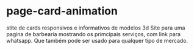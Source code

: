 # page-card-animation
stite de cards responsivos e informativos de modelos 3d
Site para uma pagina de barbearia mostrando os primcipais serviços, com link para whatsapp. Que também pode ser usado para qualquer tipo de mercado.
